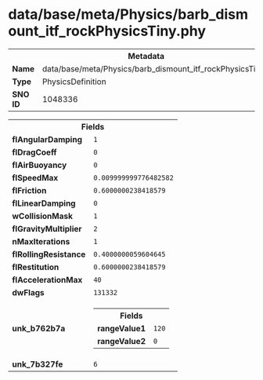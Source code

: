 <h1>data/base/meta/Physics/barb_dismount_itf_rockPhysicsTiny.phy</h1><table><tr><th colspan="100%">Metadata</th></tr><tr><td><b>Name</b></td><td>data/base/meta/Physics/barb_dismount_itf_rockPhysicsTiny.phy</td></tr><tr><td><b>Type</b></td><td>PhysicsDefinition</td></tr><tr><td><b>SNO ID</b></td><td>1048336</td></tr></table>

<table><tr><th colspan="100%">Fields</th></tr><tr><td><b>flAngularDamping</b></td><td><code>1</code></td></tr><tr><td><b>flDragCoeff</b></td><td><code>0</code></td></tr><tr><td><b>flAirBuoyancy</b></td><td><code>0</code></td></tr><tr><td><b>flSpeedMax</b></td><td><code>0.009999999776482582</code></td></tr><tr><td><b>flFriction</b></td><td><code>0.6000000238418579</code></td></tr><tr><td><b>flLinearDamping</b></td><td><code>0</code></td></tr><tr><td><b>wCollisionMask</b></td><td><code>1</code></td></tr><tr><td><b>flGravityMultiplier</b></td><td><code>2</code></td></tr><tr><td><b>nMaxIterations</b></td><td><code>1</code></td></tr><tr><td><b>flRollingResistance</b></td><td><code>0.4000000059604645</code></td></tr><tr><td><b>flRestitution</b></td><td><code>0.6000000238418579</code></td></tr><tr><td><b>flAccelerationMax</b></td><td><code>40</code></td></tr><tr><td><b>dwFlags</b></td><td><code>131332</code></td></tr><tr><td><b>unk_b762b7a</b></td><td><table><tr><th colspan="100%">Fields</th></tr><tr><td><b>rangeValue1</b></td><td><code>120</code></td></tr><tr><td><b>rangeValue2</b></td><td><code>0</code></td></tr></table>

</td></tr><tr><td><b>unk_7b327fe</b></td><td><code>6</code></td></tr></table>

